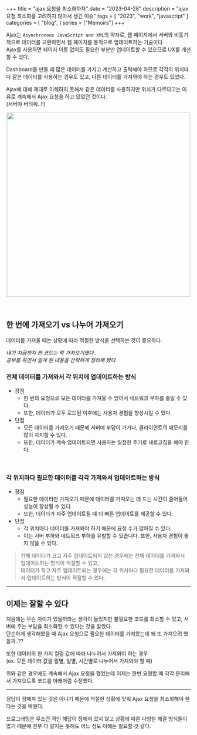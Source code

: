 +++
title = "ajax 요청을 최소화하자"
date = "2023-04-28"
description = "ajax 요청 최소화를 고려하지 않아서 생긴 이슈"
tags = [
    "2023",
    "work",
    "javascript"
]
categories = [
    "blog",
]
series = ["Memoirs"]
+++

Ajax는 `Asynchronous JavaScript and XML`의 약자로, 웹 페이지에서 서버와 비동기적으로 데이터를 교환하면서 웹 페이지를 동적으로 업데이트하는 기술이다. <br> Ajax를 사용하면 페이지 이동 없이도 필요한 부분만 업데이트할 수 있으므로 UX를 개선할 수 있다.

Dashboard를 만들 때 많은 데이터를 가지고 계산하고 출력해야 하므로 각각의 위치마다 같은 데이터를 사용하는 경우도 있고, 다른 데이터를 가져와야 하는 경우도 있었다.

Ajax에 대해 제대로 이해하지 못해서 같은 데이터를 사용하지만 위치가 다르다고는 이유로 계속해서 Ajax 요청을 하고 있었던 것이다.
 <br> (서버야 버텨줘..!!)

<p align="center"><img src="https://github.com/kmseunh/blog/assets/105186724/86e4f977-c819-4508-a6fa-c64c423bd2fe" width="500"></p>

<!--more-->

<br>

## 한 번에 가져오기 vs 나누어 가져오기

데이터를 가져올 때는 상황에 따라 적절한 방식을 선택하는 것이 중요하다.

_내가 지금까지 짠 코드는 막 가져오기였다.. <br>
공부를 하면서 알게 된 내용을 간략하게 정리해 봤다._

### 전체 데이터를 가져와서 각 위치에 업데이트하는 방식

- 장점
  - 한 번의 요청으로 모든 데이터를 가져올 수 있어서 네트워크 부하를 줄일 수 있다.
  - 또한, 데이터가 모두 로드된 이후에는 사용자 경험을 향상시킬 수 있다.
- 단점
  - 모든 데이터를 가져오기 때문에 서버에 부담이 가거나, 클라이언트의 메모리를 많이 차지할 수 있다.
  - 또한, 데이터가 계속 업데이트되면 사용자는 일정한 주기로 새로고침을 해야 한다.

<br>

### 각 위치마다 필요한 데이터를 각각 가져와서 업데이트하는 방식

- 장점
  - 필요한 데이터만 가져오기 때문에 데이터를 가져오는 데 드는 시간이 줄어들어 성능이 향상될 수 있다.
  - 또한, 데이터가 자주 업데이트될 때 더 빠른 업데이트를 제공할 수 있다.
- 단점
  - 각 위치마다 데이터를 가져와야 하기 때문에 요청 수가 많아질 수 있다.
  - 이는 서버 부하와 네트워크 부하를 유발할 수 있습니다. 또한, 사용자 경험이 좋지 않을 수 있다.

>전체 데이터가 크고 자주 업데이트되지 않는 경우에는 전체 데이터를 가져와서 업데이트하는 방식이 적절할 수 있고, <br> 데이터가 작고 자주 업데이트되는 경우에는 각 위치마다 필요한 데이터를 가져와서 업데이트하는 방식이 적절할 수 있다.

<hr>

## 이제는 잘할 수 있다

처음에는 무슨 차이가 있을까라는 생각이 들었지만 불필요한 코드를 최소할 수 있고, 서버에 주는 부담을 최소화할 수 있다는 것을 알았다. <br> 단순하게 생각해봤을 때 Ajax 요청으로 필요한 데이터를 가져왔는데 왜 또 가져오려 했을까..??

또한 데이터의 한 가지 컬럼 값에 따라 나누어서 가져와야 하는 경우 <br>
(ex. 모든 데이터 값을 월별, 일별, 시간별로 나누어서 가져와야 할 때)

위와 같은 경우에도 계속해서 Ajax 요청을 했었는데 이제는 한번 요청할 때 각각 분리해서 가져오도록 코드를 아래처럼 수정했다.

<script src="https://gist.github.com/kmseunh/d9acbd90ac3c5dd88d8c91dc303127d8.js"></script>

<hr>

정답이 정해져 있는 것은 아니기 때문에 적절한 상황에 맞춰 Ajax 요청을 최소화해야 한다는 것을 배웠다.

프로그래밍은 무조건 적인 해답이 정해져 있지 않고 상황에 따른 다양한 해결 방식들이 많기 때문에 전부 다 알지는 못해도 어느 정도 이해는 필요할 것 같다.

